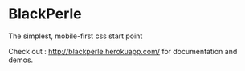 # BlackPerle
The simplest, mobile-first css start point

Check out : http://blackperle.herokuapp.com/ for documentation and demos.

